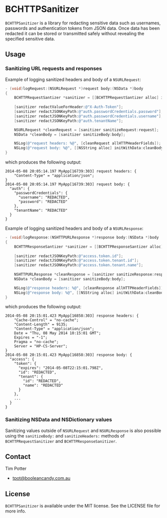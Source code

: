 # BCHTTPSanitizer

`BCHTTPSanitizer` is a library for redacting sensitive data such as
usernames, passwords and authentication tokens from JSON data.  Once
data has been redacted it can be stored or transmitted safely without
revealing the specified sensitive data.

## Usage

### Sanitizing URL requests and responses

Example of logging sanitized headers and body of a `NSURLRequest`:

``` objective-c
- (void)logRequest:(NSURLRequest *)request body:(NSData *)body
{
    BCHTTPRequestSantizer *sanitizer = [[BCHTTPRequestSantizer alloc] init];
    
    [sanitizer redactValueForHeader:@"X-Auth-Token"];
    [sanitizer redactJSONKeyPath:@"auth.passwordCredentials.password"];
    [sanitizer redactJSONKeyPath:@"auth.passwordCredentials.username"];
    [sanitizer redactJSONKeyPath:@"auth.tenantName"];

    NSURLRequest *cleanRequest = [sanitizer sanitizeRequest:request];
    NSData *cleanBody = [sanitizer sanitizeBody:body];

    NSLog(@"request headers: %@", [cleanRequest allHTTPHeaderFields]);
    NSLog(@"request body: %@", [[NSString alloc] initWithData:cleanBody encoding:NSUTF8StringEncoding]);
}
```

which produces the following output:

```
2014-05-08 20:05:14.197 MyApp[16739:303] request headers: {
    "Content-Type" = "application/json";
}
2014-05-08 20:05:14.197 MyApp[16739:303] request body: {
  "auth": {
    "passwordCredentials": {
      "username": "REDACTED",
      "password": "REDACTED"
    },
    "tenantName": "REDACTED"
  }
}
```

Example of logging sanitized headers and body of a `NSURLResponse`:

``` objective-c
- (void)logResponse:(NSHTTPURLResponse *)response body:(NSData *)body
{
    BCHTTPResponseSantizer *sanitizer = [[BCHTTPResponseSantizer alloc] init];
    
    [sanitizer redactJSONKeyPath:@"access.token.id"];
    [sanitizer redactJSONKeyPath:@"access.token.tenant.id"];
    [sanitizer redactJSONKeyPath:@"access.token.tenant.name"];
    
    NSHTTPURLResponse *cleanResponse = [sanitizer sanitizeResponse:response];
    NSData *cleanBody = [sanitizer sanitizeBody:body];

    NSLog(@"response headers: %@", [cleanResponse allHTTPHeaderFields]);
    NSLog(@"response body: %@", [[NSString alloc] initWithData:cleanBody encoding:NSUTF8StringEncoding]);
}
```

which produces the following output:

```
2014-05-08 20:15:01.423 MyApp[16858:303] response headers: {
    "Cache-Control" = "no-cache";
    "Content-Length" = 9135;
    "Content-Type" = "application/json";
    Date = "Thu, 08 May 2014 10:15:01 GMT";
    Expires = "-1";
    Pragma = "no-cache";
    Server = "HP-CS-Server";
}
2014-05-08 20:15:01.423 MyApp[16858:303] response body: {
  "access": {
    "token": {
      "expires": "2014-05-08T22:15:01.798Z",
      "id": "REDACTED",
      "tenant": {
        "id": "REDACTED",
        "name": "REDACTED"
      }
    },
    ...
  }
}
```

### Sanitizing NSData and NSDictionary values

Sanitizing values outside of `NSURLRequest` and `NSURLResponse` is
also possible using the `sanitizeBody:` and `sanitizeHeaders:` methods of
`BCHTTPRequestSanitizer` and `BCHTTPResponseSanitizer`.

## Contact

Tim Potter

- tpot@booleancandy.com.au

## License

`BCHTTPSanitizer` is available under the MIT license. See the LICENSE
file for more info.
